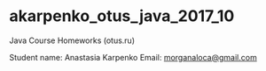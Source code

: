 # akarpenko_otus_java_2017_10
Java Course Homeworks (otus.ru)

Student name: Anastasia Karpenko 
Email: morganaloca@gmail.com
